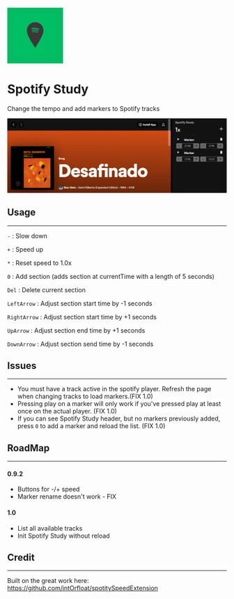 ![Spotify Study](spotify-study-128.png)
# Spotify Study

Change the tempo and add markers to Spotify tracks

![Spotify Study in action](screenshot.png)

## Usage
---
`-` : Slow down

`+` : Speed up

`*` : Reset speed to 1.0x

`0` : Add section (adds section at currentTime with a length of 5 seconds)

`Del` : Delete current section

`LeftArrow` : Adjust section start time by -1 seconds

`RightArrow` : Adjust section start time by +1 seconds

`UpArrow` : Adjust section end time by +1 seconds

`DownArrow` : Adjust section send time by -1 seconds

## Issues
---
- You must have a track active in the spotify player. Refresh the page when changing tracks to load markers.(FIX 1.0)
- Pressing play on a marker will only work if you've pressed play at least once on the actual player. (FIX 1.0)
- If you can see Spotify Study header, but no markers previously added, press `0` to add a marker and reload the list. (FIX 1.0)

## RoadMap
---
#### 0.9.2
- Buttons for -/+ speed
- Marker rename doesn't work - FIX

#### 1.0
- List all available tracks
- Init Spotify Study without reload

## Credit
---
Built on the great work here: https://github.com/intOrfloat/spotitySpeedExtension